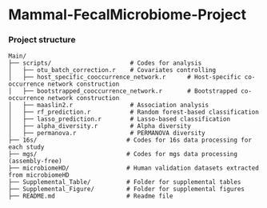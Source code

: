 # Mammal-FecalMicrobiome-Project

### Project structure
	Main/
	├── scripts/                      # Codes for analysis 
	│   ├── otu_batch_correction.r    # Covariates controlling 
	│   ├── host_specific_cooccurrence_network.r      # Host-specific co-occurrence network construction
	│   ├── bootstrapped_cooccurrence_network.r       # Bootstrapped co-occurrence network construction
	│ 	├── maaslin2.r                # Association analysis
    │ 	├── rf_prediction.r           # Random forest-based classification
    │ 	├── lasso_prediction.r        # Lasso-based classification
    │ 	├── alpha_diversity.r         # Alpha diversity
    │ 	├── permanova.r               # PERMANOVA diversity
   	├── 16s/                         # Codes for 16s data processing for each study 
   	├── mgs/                         # Codes for mgs data processing (assembly-free)
   	├── microbiomeHD/                # Human validation datasets extracted from microbiomeHD 
	├── Supplemental_Table/          # Folder for supplemental tables
	├── Supplemental_Figure/         # Folder for supplemental figures
	├── README.md                    # Readme file
	
